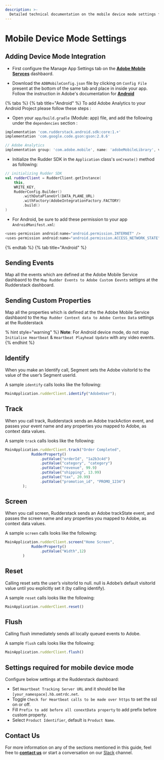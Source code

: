 ```yaml
---
description: >-
  Detailed technical documentation on the mobile device mode settings for Adobe Analytics destination.
---
```


# Mobile Device Mode Settings

## Adding Device Mode Integration

* First configure the Manage App Settings tab on the [**Adobe Mobile Servces**](https://mobilemarketing.adobe.com/) dashbaord.

* Download the `ADBMobileConfig.json` file by clicking on `Config File` present at the bottom of the same tab and place in inside your app. Follow the instruction in Adobe's documentation for [**Android**](https://experienceleague.adobe.com/docs/mobile-services/android/getting-started-android/dev-qs.html?lang=en)

{% tabs %}
{% tab title="Android" %}
To add Adobe Analytics to your Android Project please follow these steps :

* Open your `app/build.gradle` \(Module: app\) file, and add the following under the `dependencies` section :

```javascript
implementation 'com.rudderstack.android.sdk:core:1.+'
implementation 'com.google.code.gson:gson:2.8.6'

// Adobe Analytics
implementation group: 'com.adobe.mobile', name: 'adobeMobileLibrary', version: '4.18.2'
```

* Initialize the Rudder SDK in the `Application` class's  `onCreate()` method as following:

```kotlin
// initializing Rudder SDK
val rudderClient = RudderClient.getInstance(
    this,
    WRITE_KEY,
    RudderConfig.Builder()
        .withDataPlaneUrl(DATA_PLANE_URL)
        .withFactory(AdobeIntegrationFactory.FACTORY)
        .build()
)
```

* For Android, be sure to add these permission to your app `AndroidManifest.xml`:

```javascript
<uses-permission android:name="android.permission.INTERNET" />
<uses-permission android:name="android.permission.ACCESS_NETWORK_STATE" />
```

{% endtab %}
{% tab title="Android" %}


## Sending Events

Map all the events which are defined at the Adobe Mobile Service dashbaord to the `Map Rudder Events to Adobe Custom Eevnts` settigns at the Rudderstack dashboard.

## Sending Custom Properties

Map all the properties which is defined at the the Adobe Mobile Service dashbaord to the `Map Rudder Context data to Adobe Contex Data` settings at the Rudderstack

% hint style="warning" %}
**Note**: For Android device mode, do not map `Initialise Heartbeat` & `Heartbeat Playhead Update` with any video events.
{% endhint %}

## Identify

When you make an Identify call, Segment sets the Adobe visitorId to the value of the user’s Segment userId. 

A sample `identify` calls looks like the following:

```javascript
MainApplication.rudderClient.identify("AdobeUser");
```

## Track

When you call track, Rudderstack sends an Adobe trackAction event, and passes your event name and any properties you mapped to Adobe, as context data values.

A sample `track` calls looks like the following:

```javascript
MainApplication.rudderClient.track("Order Completed",
            RudderProperty()
                .putValue("orderId", "1a2b3c4d")
                .putValue("category", "category")
                .putValue("revenue", 99.9)
                .putValue("shipping", 13.99)
                .putValue("tax", 20.99)
                .putValue("promotion_id", "PROMO_1234")
        );
```

## Screen

When you call screen, Rudderstack sends an Adobe trackState event, and passes the screen name and any properties you mapped to Adobe, as context data values.

A sample `screen` calls looks like the following:

```javascript
MainApplication.rudderClient.screen("Home Screen",
            RudderProperty()
                .putValue("Width",12)
        )
```

## Reset

Calling reset sets the user’s visitorId to null. null is Adobe’s default visitorId value until you explicitly set it (by calling identify).

A sample `reset` calls looks like the following:

```javascript
MainApplication.rudderClient.reset()
```

## Flush

Calling flush immediately sends all locally queued events to Adobe.

A sample `flush` calls looks like the following:

```javascript
MainApplication.rudderClient.flush()
```

## Settings required for mobile device mode

Configure below settings at the Rudderstack dashboard:

* Set `Heartbeat Tracking Server URL` and it should be like `[your_namespace].hb.omtrdc.net`.
* Toggle `Check for Heartbeat calls to be made over https` to set the ssl on or off.
* Fill `Prefix to add before all conextData property` to add prefix before custom property.
* Select `Product Identifier`, default is `Product Name`.

## Contact Us

For more information on any of the sections mentioned in this guide, feel free to [**contact us**](mailto:%20docs@rudderstack.com) or start a conversation on our [Slack](https://resources.rudderstack.com/join-rudderstack-slack) channel.
